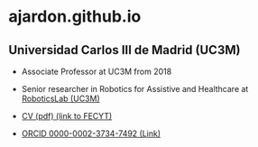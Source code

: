 # ajardon.github.io
## Universidad Carlos III de Madrid (UC3M) 

* Associate Professor at UC3M from 2018

* Senior researcher in Robotics for Assistive and Healthcare at [RoboticsLab (UC3M)](roboticslab.uc3m.es)

* [CV (pdf) (link to FECYT)](https://cvn.fecyt.es/0000-0002-3734-7492)

* [ORCID 0000-0002-3734-7492 (Link)](https://orcid.org/0000-0002-3734-7492)
